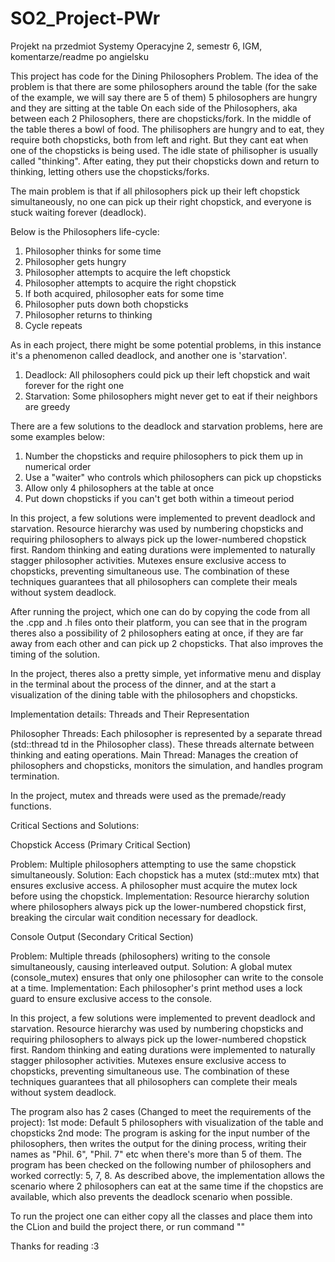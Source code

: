 # SO2_Project-PWr
Projekt na przedmiot Systemy Operacyjne 2, semestr 6, IGM, komentarze/readme po angielsku


This project has code for the Dining Philosophers Problem. 
The idea of the problem is that there are some philosophers around the table (for the sake of the example, we will say there are 5 of them)
5 philosophers are hungry and they are sitting at the table
On each side of the Philosophers, aka between each 2 Philosophers, there are chopsticks/fork. In the middle of the table theres a bowl of food. The philisophers are hungry and to eat, they require both chopsticks, both from left and right. But they cant eat when one of the chopsticks is being used. The idle state of philisopher is usually called "thinking". After eating, they put their chopsticks down and return to thinking, letting others use the chopsticks/forks. 

The main problem is that if all philosophers pick up their left chopstick simultaneously, no one can pick up their right chopstick, and everyone is stuck waiting forever (deadlock).

Below is the Philosophers life-cycle:
1. Philosopher thinks for some time
2. Philosopher gets hungry
3. Philosopher attempts to acquire the left chopstick
4. Philosopher attempts to acquire the right chopstick
5. If both acquired, philosopher eats for some time
6. Philosopher puts down both chopsticks
7. Philosopher returns to thinking
8. Cycle repeats

As in each project, there might be some potential problems, in this instance it's a phenomenon called deadlock, and another one is 'starvation'.
1. Deadlock: All philosophers could pick up their left chopstick and wait forever for the right one
2. Starvation: Some philosophers might never get to eat if their neighbors are greedy

There are a few solutions to the deadlock and starvation problems, here are some examples below:
1. Number the chopsticks and require philosophers to pick them up in numerical order
2. Use a "waiter" who controls which philosophers can pick up chopsticks
3. Allow only 4 philosophers at the table at once
4. Put down chopsticks if you can't get both within a timeout period


In this project, a few solutions were implemented to prevent deadlock and starvation. Resource hierarchy was used by numbering chopsticks and requiring philosophers to always pick up the lower-numbered chopstick first. Random thinking and eating durations were implemented to naturally stagger philosopher activities. Mutexes ensure exclusive access to chopsticks, preventing simultaneous use. The combination of these techniques guarantees that all philosophers can complete their meals without system deadlock.

After running the project, which one can do by copying the code from all the .cpp and .h files onto their platform, you can see that in the program theres also a possibility of 2 philosophers eating at once, if they are far away from each other and can pick up 2 chopsticks. That also improves the timing of the solution.

In the project, theres also a pretty simple, yet informative menu and display in the terminal about the process of the dinner, and at the start a visualization of the dining table with the philosophers and chopsticks.

Implementation details:
Threads and Their Representation

Philosopher Threads: Each philosopher is represented by a separate thread (std::thread td in the Philosopher class). These threads alternate between thinking and eating operations.
Main Thread: Manages the creation of philosophers and chopsticks, monitors the simulation, and handles program termination.

In the project, mutex and threads were used as the premade/ready functions.

Critical Sections and Solutions:

Chopstick Access (Primary Critical Section)

Problem: Multiple philosophers attempting to use the same chopstick simultaneously.
Solution: Each chopstick has a mutex (std::mutex mtx) that ensures exclusive access. A philosopher must acquire the mutex lock before using the chopstick.
Implementation: Resource hierarchy solution where philosophers always pick up the lower-numbered chopstick first, breaking the circular wait condition necessary for deadlock.

Console Output (Secondary Critical Section)

Problem: Multiple threads (philosophers) writing to the console simultaneously, causing interleaved output.
Solution: A global mutex (console_mutex) ensures that only one philosopher can write to the console at a time.
Implementation: Each philosopher's print method uses a lock guard to ensure exclusive access to the console.


In this project, a few solutions were implemented to prevent deadlock and starvation. Resource hierarchy was used by numbering chopsticks and requiring philosophers to always pick up the lower-numbered chopstick first. Random thinking and eating durations were implemented to naturally stagger philosopher activities. Mutexes ensure exclusive access to chopsticks, preventing simultaneous use. The combination of these techniques guarantees that all philosophers can complete their meals without system deadlock.

The program also has 2 cases (Changed to meet the requirements of the project):
1st mode: Default 5 philosophers with visualization of the table and chopsticks
2nd mode: The program is asking for the input number of the philosophers, then writes the output for the dining process, writing their names as "Phil. 6", "Phil. 7" etc when there's more than 5 of them. The program has been checked on the following number of philosophers and worked correctly: 5, 7, 8. As described above, the implementation allows the scenario where 2 philosophers can eat at the same time if the chopstics are available, which also prevents the deadlock scenario when possible. 

To run the project one can either copy all the classes and place them into the CLion and build the project there, or run command ""

Thanks for reading :3
